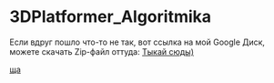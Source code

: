 # 3DPlatformer_Algoritmika
Если вдруг пошло что-то не так, вот ссылка на мой Google Диск, можете скачать Zip-файл оттуда: <a href="https://drive.google.com/drive/folders/1me8KxVmafVH-NY850mBXeF_WqacmgLU1?usp=sharing">Тыкай сюды)</a>

<div>
  <a href="https://git.io/typing-svg">ща</a>
</div>
